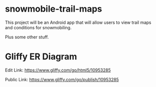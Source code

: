 # snowmobile-trail-maps
This project will be an Android app that will allow users to view trail maps and conditions for snowmobiling.

Plus some other stuff.

# Gliffy ER Diagram
Edit Link:
https://www.gliffy.com/go/html5/10953285

Public Link:
https://www.gliffy.com/go/publish/10953285
